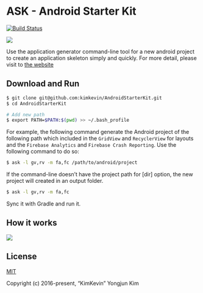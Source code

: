 ASK - Android Starter Kit
=====

[![Build Status](https://travis-ci.org/kimkevin/AndroidStarterKit.svg?branch=master)](https://travis-ci.org/kimkevin/AndroidStarterKit)

![](https://github.com/kimkevin/AndroidStarterKit/blob/master/assets/ask_logo_100.png)

Use the application generator command-line tool for a new android project to create an application skeleton simply and quickly. For more detail, please visit to [the website](http://androidstarterkit.com/)

## Download and Run

```bash
$ git clone git@github.com:kimkevin/AndroidStarterKit.git
$ cd AndroidStarterKit

# Add new path
$ export PATH=$PATH:$(pwd) >> ~/.bash_profile
```

For example, the following command generate the Android project of the following path which included in the `GridView` and `RecyclerView` for layouts and the `Firebase Analytics` and `Firebase Crash Reporting`. Use the following command to do so:

```bash
$ ask -l gv,rv -m fa,fc /path/to/android/project
```

If the command-line doesn’t have the project path for [dir] option, the new project will created in an output folder.

```bash
$ ask -l gv,rv -m fa,fc
```

Sync it with Gradle and run it.

## How it works

![](https://github.com/kimkevin/AndroidStarterKit/blob/master/assets/ask_demo.gif)


## License

[MIT](https://opensource.org/licenses/MIT)  

Copyright (c) 2016-present, “KimKevin” Yongjun Kim  
